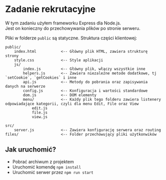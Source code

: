 # Zadanie rekrutacyjne

W tym zadaniu użyłem frameworku Express dla Node.js.  
Jest on konieczny do przechowywania plików po stronie serweru.  

Pliki w folderze `public` są statyczne. Struktura części klientowej:

```text
public/
    index.html           <-- Główny plik HTML, zawiera strukturę strony
    style.css            <-- Style aplikacji
    js/
        index.js         <-- Główny plik, włączy wszystkie inne
        helpers.js       <-- Zawiera niezależne metode dodatkowe, tj `setCookie`, `getCookies` i inne
        api.js           <-- Metody do pobrania oraz zapisywania danych na serwerze
        config.js        <-- Konfiguracja i wartości standardowe
        dom.js           <-- DOM elementy
        menu/            <-- Każdy plik tego folderu zawiera listenery odpowiadające kategorii, czyli dla menu Edit, File oraz View
            edit.js
            file.js
            view.js

src/
    server.js            <-- Zawiera konfigurację serwera oraz routing
files/                   <-- Folder przechowujący pliki użytkonwików
```

## Jak uruchomić?

- Pobrać archiwum z projektem
- Uruchomić komendę `npm install`
- Uruchomić serwer przez `npm run start`
